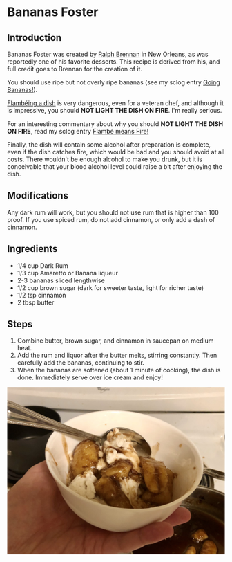 # Bananas Foster 

## Introduction
Bananas Foster was created by [Ralph Brennan](https://www.brennansneworleans.com/recipes/bananas-foster/) in New Orleans, as was reportedly one of his favorite desserts. This recipe is derived from his, and full credit goes to Brennan for the creation of it.

You should use ripe but not overly ripe bananas (see my sclog entry [Going Bananas!]()).

[Flambéing a dish](https://en.wikipedia.org/wiki/Flambé) is very dangerous, even for a veteran chef, and although it is impressive, you should **NOT LIGHT THE DISH ON FIRE**.  I'm really serious. 

For an interesting commentary about why you should **NOT LIGHT THE DISH ON FIRE**, read my sclog entry [Flambé means Fire!](https://github.com/disulfidebond/scienceyfood/blob/master/Sclog/Flambe_means_Fire.md)

Finally, the dish will contain some alcohol after preparation is complete, even if the dish catches fire, which would be bad and you should avoid at all costs. There wouldn't be enough alcohol to make you drunk, but it is conceivable that your blood alcohol level could raise a bit after enjoying the dish.

## Modifications
Any dark rum will work, but you should not use rum that is higher than 100 proof. If you use spiced rum, do not add cinnamon, or only add a dash of cinnamon.

## Ingredients

* 1/4 cup Dark Rum
* 1/3 cup Amaretto or Banana liqueur 
* 2-3 bananas sliced lengthwise
* 1/2 cup brown sugar (dark for sweeter taste, light for richer taste)
* 1/2 tsp cinnamon
* 2 tbsp butter 

## Steps

1. Combine butter, brown sugar, and cinnamon in saucepan on medium heat. 
2. Add the rum and liquor after the butter melts, stirring constantly. Then carefully add the bananas, continuing to stir.
3. When the bananas are softened (about 1 minute of cooking), the dish is done. Immediately serve over ice cream and enjoy!

![](https://github.com/disulfidebond/scienceyfood/blob/master/Images/IMG_7938.jpg)
